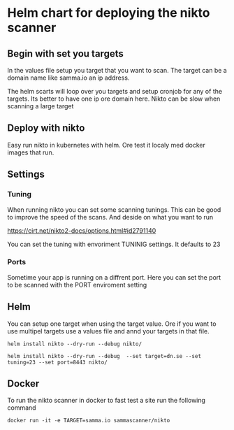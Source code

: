 # Helm chart for deploying the nikto scanner 

## Begin with set you targets
In the values file setup you target that you want to scan.
The target can be a domain name like samma.io an ip address.

The helm scarts will loop over you targets and setup cronjob for any of the targets.
Its better to have one ip ore domain here. Nikto can be slow when scanning a large target

## Deploy with nikto
Easy run nikto in kubernetes with helm. Ore test it localy med docker images that run.


## Settings

### Tuning
When running nikto you can set some scanning tunings. This can be good to improve the speed of the scans.
And deside on what you want to run 

https://cirt.net/nikto2-docs/options.html#id2791140

You can set the tuning with envoriment TUNINIG settings.
It defaults to 23


### Ports
Sometime your app is running on a diffrent port.
Here you can set the port to be scanned with the PORT enviroment setting


## Helm
You can setup one target when using the target value. Ore if you want to use multipel targets use a values file and annd your targets in that file.

```
helm install nikto --dry-run --debug nikto/

helm install nikto --dry-run --debug  --set target=dn.se --set tuning=23 --set port=8443 nikto/
```

## Docker
To run the nikto scanner in docker to fast test a site run the following command

```
docker run -it -e TARGET=samma.io sammascanner/nikto
```